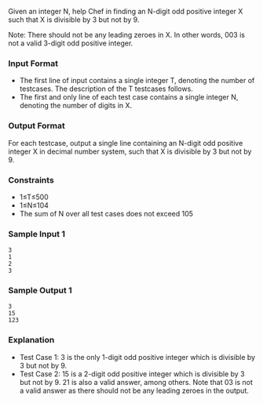 Given an integer N, help Chef in finding an N-digit odd positive integer X such that X is divisible by 3 but not by 9.

Note: There should not be any leading zeroes in X. In other words, 003 is not a valid 3-digit odd positive integer.

### Input Format
* The first line of input contains a single integer T, denoting the number of testcases. The description of the T testcases follows.
* The first and only line of each test case contains a single integer N, denoting the number of digits in X.

### Output Format
For each testcase, output a single line containing an N-digit odd positive integer X in decimal number system, such that X is divisible by 3 but not by 9.

### Constraints
* 1≤T≤500
* 1≤N≤104
* The sum of N over all test cases does not exceed 105

### Sample Input 1 
    3
    1
    2
    3
### Sample Output 1 
    3
    15
    123
    
### Explanation
* Test Case 1: 3 is the only 1-digit odd positive integer which is divisible by 3 but not by 9.
* Test Case 2: 15 is a 2-digit odd positive integer which is divisible by 3 but not by 9. 21 is also a valid answer, among others. Note that 03 is not a valid answer as there should not be any leading zeroes in the output.
